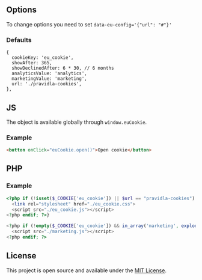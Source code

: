 ## Options

To change options you need to set ```data-eu-config='{"url": "#"}'```


### Defaults
```josn
{
  cookieKey: 'eu_cookie',
  showAfter: 365,
  showDeclinedAfter: 6 * 30, // 6 months
  analyticsValue: 'analytics',
  marketingValue: 'marketing',
  url: './pravidla-cookies',
},
```

## JS
The object is available globally through ```window.euCookie```.

### Example

```html
<button onClick="euCookie.open()">Open cookie</button>
```

## PHP

### Example

```php
<?php if (!isset($_COOKIE['eu_cookie']) || $url == "pravidla-cookies"): ?>
  <link rel="stylesheet" href="./eu_cookie.css">
  <script src="./eu_cookie.js"></script>
<?php endif; ?>}

<?php if (!empty($_COOKIE['eu_cookie']) && in_array('marketing', explode(',', $_COOKIE['eu_cookie']))): ?>
  <script src="./marketing.js"></script>
<?php endif; ?>
```

## License

This project is open source and available under the [MIT License](LICENSE).
